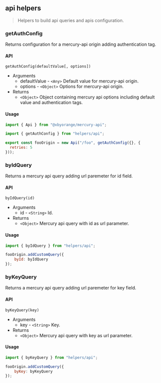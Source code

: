 ## api helpers

> Helpers to build api queries and apis configuration.

### getAuthConfig

Returns configuration for a mercury-api origin adding authentication tag.

#### API

`getAuthConfig(defaultValue[, options])`

* Arguments
	* defaultValue - `<Any>` Default value for mercury-api origin.
	* options - `<Object>` Options for mercury-api origin.
* Returns
	* `<Object>` Object containing mercury api options including default value and authentication tags.

#### Usage

```jsx
import { Api } from "@xbyorange/mercury-api";

import { getAuthConfig } from "helpers/api";

export const fooOrigin = new Api("/foo", getAuthConfig({}, {
  retries: 5
}));
```

### byIdQuery

Returns a mercury api query adding url paremeter for id field.

#### API

`byIdQuery(id)`

* Arguments
	* id - `<String>` Id.
* Returns
	* `<Object>` Mercury api query with id as url parameter.

#### Usage

```jsx
import { byIdQuery } from "helpers/api";

fooOrigin.addCustomQuery({
	byId: byIdQuery
});
```

### byKeyQuery

Returns a mercury api query adding url paremeter for key field.

#### API

`byKeyQuery(key)`

* Arguments
	* key - `<String>` Key.
* Returns
	* `<Object>` Mercury api query with key as url parameter.

#### Usage

```jsx
import { byKeyQuery } from "helpers/api";

fooOrigin.addCustomQuery({
	byKey: byKeyQuery
});
```
